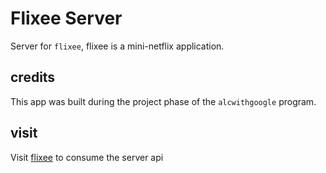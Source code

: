 # Flixee Server

Server for `flixee`, flixee is a mini-netflix application. 

## credits

This app was built during the project phase of the `alcwithgoogle` program.

## visit

Visit [flixee](https://flixie.herokuapp.com/) to consume the server api